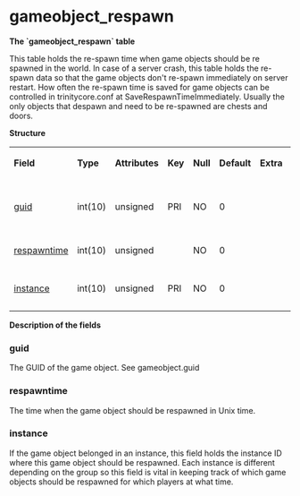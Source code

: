 # gameobject\_respawn


**The \`gameobject\_respawn\` table**

This table holds the re-spawn time when game objects should be re spawned in the world. In case of a server crash, this table holds the re-spawn data so that the game objects don't re-spawn immediately on server restart. How often the re-spawn time is saved for game objects can be controlled in trinitycore.conf at SaveRespawnTimeImmediately. Usually the only objects that despawn and need to be re-spawned are chests and doors.

**Structure**

<table>
<colgroup>
<col width="12%" />
<col width="12%" />
<col width="12%" />
<col width="12%" />
<col width="12%" />
<col width="12%" />
<col width="12%" />
<col width="12%" />
</colgroup>
<tbody>
<tr class="odd">
<td><p><strong>Field</strong></p></td>
<td><p><strong>Type</strong></p></td>
<td><p><strong>Attributes</strong></p></td>
<td><p><strong>Key</strong></p></td>
<td><p><strong>Null</strong></p></td>
<td><p><strong>Default</strong></p></td>
<td><p><strong>Extra</strong></p></td>
<td><p><strong>Comment</strong></p></td>
</tr>
<tr class="even">
<td><p><a href="#guid">guid</a></p></td>
<td><p>int(10)</p></td>
<td><p>unsigned</p></td>
<td><p>PRI</p></td>
<td><p>NO</p></td>
<td><p>0</p></td>
<td><p> </p></td>
<td><p>Global Unique Identifier</p></td>
</tr>
<tr class="odd">
<td><p><a href="#respawntime">respawntime</a></p></td>
<td><p>int(10)</p></td>
<td><p>unsigned</p></td>
<td><p> </p></td>
<td><p>NO</p></td>
<td><p>0</p></td>
<td><p> </p></td>
<td><p> </p></td>
</tr>
<tr class="even">
<td><p><a href="#instance">instance</a></p></td>
<td><p>int(10)</p></td>
<td><p>unsigned</p></td>
<td><p>PRI</p></td>
<td><p>NO</p></td>
<td><p>0</p></td>
<td><p> </p></td>
<td><p>Instance Identifier</p></td>
</tr>
</tbody>
</table>

**Description of the fields**

### guid

The GUID of the game object. See gameobject.guid

### respawntime

The time when the game object should be respawned in Unix time.

### instance

If the game object belonged in an instance, this field holds the instance ID where this game object should be respawned. Each instance is different depending on the group so this field is vital in keeping track of which game objects should be respawned for which players at what time.
